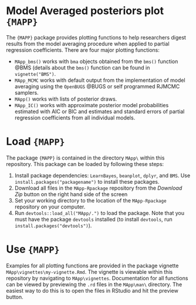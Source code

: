 #  Model Averaged posteriors plot `{MAPP}`

The `{MAPP}` package provides plotting functions to help researchers digest results from the model averaging procedure when applied to partial regression coefficients. There are four major plotting functions:  

- `MApp_bms()` works with `bma` objects obtained from the `bms()` function @BMS (details about the `bms()` function can be found in `vignette("BMS")`.
- `MApp_MCMC` works with default output from the implementation of model averaging using the `OpenBUGS` @BUGS or self programmed RJMCMC samplers. 
- `MApp()` works with lists of posterior draws. 
- `MApp_IC()` works with approximate posterior model probabilities estimated with AIC or BIC and estimates and standard errors of partial regression coefficients from all individual models. 

# Load `{MAPP}` 

The package `{MAPP}` is contained in the directory `MApp\` within this repository. This package can be loaded by following these steps: 

1. Install package dependencies: `LearnBayes`, `beanplot`, `dplyr`, and `BMS`. Use `install.packages("packagename")` to install these packages.
2. Download all files in the `MApp-Rpackage` repository from the _Download Zip_ button on the right hand side of the screen 
3. Set your working directory to the location of the `MApp-Rpackage` repository on your computer. 
4. Run `devtools::load_all("MApp/.")` to load the package. Note that you must have the package `devtools` installed (to install `devtools`, run `install.packages("devtools")`).

# Use `{MAPP}`

Examples for all plotting functions are provided in the package vignette `MApp\vignettes\my-vignette.Rmd`. The vignette is viewable within this repository by navigating to `MApp\vignettes`. Documentation for all functions can be viewed by previewing the `.rd` files in the `MApp\man\` directory. The easiest way to do this is to open the files in RStudio and hit the preview button.




